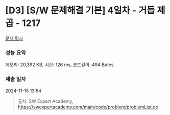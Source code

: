 # [D3] [S/W 문제해결 기본] 4일차 - 거듭 제곱 - 1217 

[문제 링크](https://swexpertacademy.com/main/code/problem/problemDetail.do?contestProbId=AV14dUIaAAUCFAYD) 

### 성능 요약

메모리: 20,392 KB, 시간: 126 ms, 코드길이: 494 Bytes

### 제출 일자

2024-11-15 13:54



> 출처: SW Expert Academy, https://swexpertacademy.com/main/code/problem/problemList.do